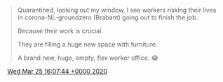 > Quarantined, looking out my window, I see workers risking their lives in corona\-NL\-groundzero \(Brabant\) going out to finish the job\.   
>   
> Because their work is crucial\.   
>   
> They are filling a huge new space with furniture\.   
>   
> A brand new, huge, empty, flex worker office\. 😂

<img src="../../media/tweet.ico" width="12" /> [Wed Mar 25 16:07:44 +0000 2020](https://twitter.com/DromerDenker/status/1242845630847946752)